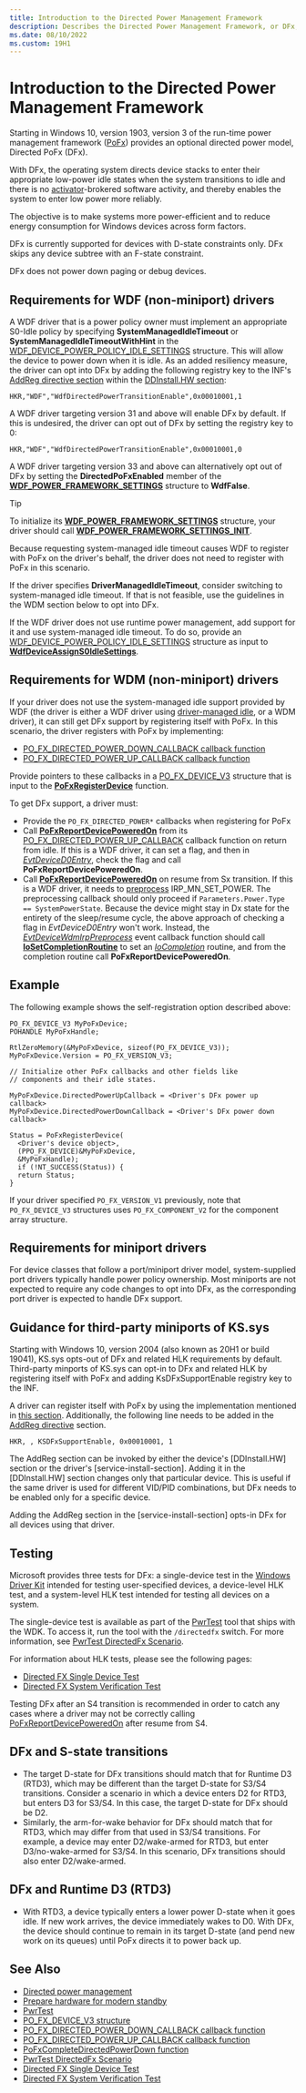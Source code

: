 ```yaml
---
title: Introduction to the Directed Power Management Framework
description: Describes the Directed Power Management Framework, or DFx, which is part of the Power Framework, or PoFx, version 3.
ms.date: 08/10/2022
ms.custom: 19H1
---
```


# Introduction to the Directed Power Management Framework

Starting in Windows 10, version 1903, version 3 of the run-time power management framework ([PoFx](./overview-of-the-power-management-framework.md)) provides an optional directed power model, Directed PoFx (DFx).

With DFx, the operating system directs device stacks to enter their appropriate low-power idle states when the system transitions to idle and there is no [activator](/windows-hardware/design/device-experiences/activators)-brokered software activity, and thereby enables the system to enter low power more reliably.

The objective is to make systems more power-efficient and to reduce energy consumption for Windows devices across form factors.

DFx is currently supported for devices with D-state constraints only.  DFx skips any device subtree with an F-state constraint.

DFx does not power down paging or debug devices.

## Requirements for WDF (non-miniport) drivers

A WDF driver that is a power policy owner must implement an appropriate S0-Idle policy by specifying  **SystemManagedIdleTimeout** or **SystemManagedIdleTimeoutWithHint** in the [WDF_DEVICE_POWER_POLICY_IDLE_SETTINGS](/windows-hardware/drivers/ddi/wdfdevice/ns-wdfdevice-_wdf_device_power_policy_idle_settings) structure. This will allow the device to power down when it is idle. As an added resiliency measure, the driver can opt into DFx by adding the following registry key to the INF's [AddReg directive section](../install/inf-addreg-directive.md) within the [DDInstall.HW section](../install/inf-ddinstall-hw-section.md):

`HKR,"WDF","WdfDirectedPowerTransitionEnable",0x00010001,1`

A WDF driver targeting version 31 and above will enable DFx by default. If this is undesired, the driver can opt out of DFx by setting the registry key to 0: 

`HKR,"WDF","WdfDirectedPowerTransitionEnable",0x00010001,0`

A WDF driver targeting version 33 and above can alternatively opt out of DFx by setting the **DirectedPoFxEnabled** member of the [**WDF_POWER_FRAMEWORK_SETTINGS**](/windows-hardware/drivers/ddi/wdfdevice/ns-wdfdevice-_wdf_power_framework_settings) structure to **WdfFalse**.

> [!TIP]
> To initialize its [**WDF_POWER_FRAMEWORK_SETTINGS**](/windows-hardware/drivers/ddi/wdfdevice/ns-wdfdevice-_wdf_power_framework_settings) structure, your driver should call [**WDF_POWER_FRAMEWORK_SETTINGS_INIT**](/windows-hardware/drivers/ddi/wdfdevice/nf-wdfdevice-wdf_power_framework_settings_init).

Because requesting system-managed idle timeout causes WDF to register with PoFx on the driver's behalf, the driver does not need to register with PoFx in this scenario.

If the driver specifies **DriverManagedIdleTimeout**, consider switching to system-managed idle timeout. If that is not feasible, use the guidelines in the WDM section below to opt into DFx.

If the WDF driver does not use runtime power management, add support for it and use system-managed idle timeout.  To do so, provide an [WDF_DEVICE_POWER_POLICY_IDLE_SETTINGS](/windows-hardware/drivers/ddi/wdfdevice/ns-wdfdevice-_wdf_device_power_policy_idle_settings) structure as input to [**WdfDeviceAssignS0IdleSettings**](/windows-hardware/drivers/ddi/wdfdevice/nf-wdfdevice-wdfdeviceassigns0idlesettings).

## Requirements for WDM (non-miniport) drivers

If your driver does not use the system-managed idle support provided by WDF (the driver is either a WDF driver using [driver-managed idle](/windows-hardware/drivers/ddi/wdfdevice/ne-wdfdevice-_wdf_power_policy_idle_timeout_type), or a WDM driver), it can still get DFx support by registering itself with PoFx.  In this scenario, the driver registers with PoFx by implementing:

- [PO_FX_DIRECTED_POWER_DOWN_CALLBACK callback function](/windows-hardware/drivers/ddi/wdm/nc-wdm-po_fx_directed_power_down_callback)
- [PO_FX_DIRECTED_POWER_UP_CALLBACK callback function](/windows-hardware/drivers/ddi/wdm/nc-wdm-po_fx_directed_power_up_callback)


Provide pointers to these callbacks in a [PO_FX_DEVICE_V3](/windows-hardware/drivers/ddi/wdm/ns-wdm-po_fx_device_v3) structure that is input to the [**PoFxRegisterDevice**](/windows-hardware/drivers/ddi/wdm/nf-wdm-pofxregisterdevice) function.

To get DFx support, a driver must:

* Provide the `PO_FX_DIRECTED_POWER*` callbacks when registering for PoFx
* Call [**PoFxReportDevicePoweredOn**](/windows-hardware/drivers/ddi/wdm/nf-wdm-pofxreportdevicepoweredon) from its [PO_FX_DIRECTED_POWER_UP_CALLBACK](/windows-hardware/drivers/ddi/wdm/nc-wdm-po_fx_directed_power_up_callback) callback function on return from idle. If this is a WDF driver, it can set a flag, and then in [*EvtDeviceD0Entry*](/windows-hardware/drivers/ddi/wdfdevice/nc-wdfdevice-evt_wdf_device_d0_entry), check the flag and call **PoFxReportDevicePoweredOn**.
* Call [**PoFxReportDevicePoweredOn**](/windows-hardware/drivers/ddi/wdm/nf-wdm-pofxreportdevicepoweredon) on resume from Sx transition. If this is a WDF driver, it needs to [preprocess](../wdf/preprocessing-and-postprocessing-irps.md) IRP_MN_SET_POWER. The preprocessing callback should only proceed if `Parameters.Power.Type == SystemPowerState`. Because the device might stay in Dx state for the entirety of the sleep/resume cycle, the above approach of checking a flag in *EvtDeviceD0Entry* won't work. Instead, the [*EvtDeviceWdmIrpPreprocess*](/windows-hardware/drivers/ddi/wdfdevice/nc-wdfdevice-evt_wdfdevice_wdm_irp_preprocess) event callback function should call [**IoSetCompletionRoutine**](/windows-hardware/drivers/ddi/wdm/nf-wdm-iosetcompletionroutine) to set an [*IoCompletion*](/windows-hardware/drivers/ddi/wdm/nc-wdm-io_completion_routine) routine, and from the completion routine call **PoFxReportDevicePoweredOn**.

## Example

The following example shows the self-registration option described above:

```
PO_FX_DEVICE_V3 MyPoFxDevice;
POHANDLE MyPoFxHandle;

RtlZeroMemory(&MyPoFxDevice, sizeof(PO_FX_DEVICE_V3));
MyPoFxDevice.Version = PO_FX_VERSION_V3;

// Initialize other PoFx callbacks and other fields like
// components and their idle states.

MyPoFxDevice.DirectedPowerUpCallback = <Driver's DFx power up callback>
MyPoFxDevice.DirectedPowerDownCallback = <Driver's DFx power down callback>

Status = PoFxRegisterDevice(
  <Driver's device object>,
  (PPO_FX_DEVICE)&MyPoFxDevice,
  &MyPoFxHandle);
  if (!NT_SUCCESS(Status)) {
  return Status;
}
```

If your driver specified `PO_FX_VERSION_V1` previously, note that `PO_FX_DEVICE_V3` structures uses `PO_FX_COMPONENT_V2` for the component array structure.

## Requirements for miniport drivers

For device classes that follow a port/miniport driver model, system-supplied port drivers typically handle power policy ownership.  Most miniports are not expected to require any code changes to opt into DFx, as the corresponding port driver is expected to handle DFx support.

## Guidance for third-party miniports of KS.sys

Starting with Windows 10, version 2004 (also known as 20H1 or build 19041), KS.sys opts-out of DFx and related HLK requirements by default. Third-party minports of KS.sys can opt-in to DFx and related HLK by registering itself with PoFx and adding KsDFxSupportEnable registry key to the INF. 

A driver can register itself with PoFx by using the implementation mentioned in [this section](#requirements-for-wdm-non-miniport-drivers). Additionally, the following line needs to be added in the [AddReg directive](../install/inf-addreg-directive.md) section.

```inf
HKR, , KSDFxSupportEnable, 0x00010001, 1
```
	
The AddReg section can be invoked by either the device's [DDInstall.HW] section or the driver's [service-install-section]. Adding it in the [DDInstall.HW] section changes only that particular device. This is useful if the same driver is used for different VID/PID combinations, but DFx needs to be enabled only for a specific device.

Adding the AddReg section in the [service-install-section] opts-in DFx for all devices using that driver.

## Testing

Microsoft provides three tests for DFx: a single-device test in the [Windows Driver Kit](../download-the-wdk.md) intended for testing user-specified devices, a device-level HLK test, and a system-level HLK test intended for testing all devices on a system.

The single-device test is available as part of the [PwrTest](../devtest/pwrtest.md) tool that ships with the WDK.  To access it, run the tool with the `/directedfx` switch.  For more information, see [PwrTest DirectedFx Scenario](../devtest/pwrtest-directedfx-scenario.md).

For information about HLK tests, please see the following pages:

- [Directed FX Single Device Test](/windows-hardware/test/hlk/testref/34cfdfa6-7826-443c-9717-bc28c3166092)
- [Directed FX System Verification Test](/windows-hardware/test/hlk/testref/def16163-9118-4d4a-b559-37873befa12e)

Testing DFx after an S4 transition is recommended in order to catch any cases where a driver may not be correctly calling [PoFxReportDevicePoweredOn](/windows-hardware/drivers/ddi/wdm/nf-wdm-pofxreportdevicepoweredon) after resume from S4.

## DFx and S-state transitions

- The target D-state for DFx transitions should match that for Runtime D3 (RTD3), which may be different than the target D-state for S3/S4 transitions.  Consider a scenario in which a device enters D2 for RTD3, but enters D3 for S3/S4.  In this case, the target D-state for DFx should be D2.
- Similarly, the arm-for-wake behavior for DFx should match that for RTD3, which may differ from that used in S3/S4 transitions.  For example, a device may enter D2/wake-armed for RTD3, but enter D3/no-wake-armed for S3/S4.  In this scenario, DFx transitions should also enter D2/wake-armed.

## DFx and Runtime D3 (RTD3)

- With RTD3, a device typically enters a lower power D-state when it goes idle.  If new work arrives, the device immediately wakes to D0.  With DFx, the device should continue to remain in its target D-state (and pend new work on its queues) until PoFx directs it to power back up.


## See Also

- [Directed power management](/windows-hardware/design/device-experiences/directed-power-management)
- [Prepare hardware for modern standby](/windows-hardware/design/device-experiences/prepare-hardware-for-modern-standby)
- [PwrTest](../devtest/pwrtest.md)
- [PO_FX_DEVICE_V3 structure](/windows-hardware/drivers/ddi/wdm/ns-wdm-po_fx_device_v3)
- [PO_FX_DIRECTED_POWER_DOWN_CALLBACK callback function](/windows-hardware/drivers/ddi/wdm/nc-wdm-po_fx_directed_power_down_callback)
- [PO_FX_DIRECTED_POWER_UP_CALLBACK callback function](/windows-hardware/drivers/ddi/wdm/nc-wdm-po_fx_directed_power_up_callback)
- [PoFxCompleteDirectedPowerDown function](/windows-hardware/drivers/ddi/wdm/nf-wdm-pofxcompletedirectedpowerdown) 
- [PwrTest DirectedFx Scenario](../devtest/pwrtest-directedfx-scenario.md)
- [Directed FX Single Device Test](/windows-hardware/test/hlk/testref/34cfdfa6-7826-443c-9717-bc28c3166092)
- [Directed FX System Verification Test](/windows-hardware/test/hlk/testref/def16163-9118-4d4a-b559-37873befa12e)
